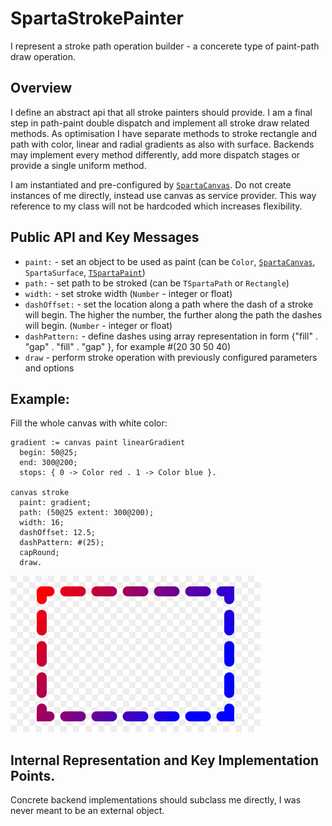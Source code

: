 # SpartaStrokePainter
I represent a stroke path operation builder - a concerete type of paint-path draw operation.

## Overview
I define an abstract api that all stroke painters should provide.
I am a final step in path-paint double dispatch and implement all stroke draw related methods.
As optimisation I have separate methods to stroke rectangle and path with color, linear and radial gradients as also with surface.
Backends may implement every method differently, add more dispatch stages or provide a single uniform method.

I am instantiated and pre-configured by [`SpartaCanvas`](../SpartaCanvas.class/README.md).
Do  not create instances of me directly, instead use canvas as service provider.
This way reference to my class will not be hardcoded which increases flexibility.

## Public API and Key Messages

- `paint:` - set an object to be used as paint (can be `Color`, [`SpartaCanvas`](../SpartaCanvas.class/README.md), `SpartaSurface`, [`TSpartaPaint`](../TSpartaPaint.trait/README.md))
- `path:` - set path to be stroked (can be `TSpartaPath` or `Rectangle`)
- `width:` - set stroke width (`Number` - integer or float)
- `dashOffset:` - set the location along a path where the dash of a stroke will begin. The higher the number, the further along the path the dashes will begin. (`Number` - integer or float)
- `dashPattern:` - define dashes using array representation in form {"fill" . "gap" . "fill" . "gap" }, for example #(20 30 50 40)
- `draw` - perform stroke operation with previously configured parameters and options

## Example: 

Fill the whole canvas with white color:
```smalltalk
gradient := canvas paint linearGradient
  begin: 50@25;
  end: 300@200;
  stops: { 0 -> Color red . 1 -> Color blue }.
	
canvas stroke
  paint: gradient;
  path: (50@25 extent: 300@200);
  width: 16;
  dashOffset: 12.5;
  dashPattern: #(25);
  capRound;
  draw.
```
![Stroke example](/images/SpartaStrokePainter/01_stroke_dash_gradient.png)

## Internal Representation and Key Implementation Points.

Concrete backend implementations should subclass me directly, I was never meant to be an external object.
